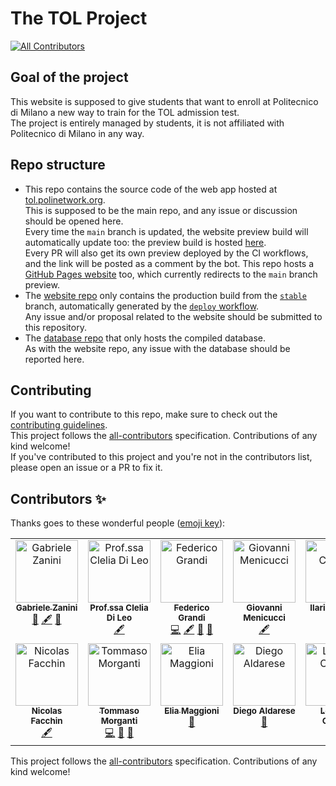 # The TOL Project

[![All Contributors](https://img.shields.io/github/all-contributors/PoliNetworkOrg/TheTOLProject)](#contributors-)

## Goal of the project

This website is supposed to give students that want to enroll at Politecnico di Milano a new way to train for the TOL admission test.  
The project is entirely managed by students, it is not affiliated with Politecnico di Milano in any way.

## Repo structure

- This repo contains the source code of the web app hosted at [tol.polinetwork.org](https://tol.polinetwork.org/).  
  This is supposed to be the main repo, and any issue or discussion should be opened here.  
  Every time the `main` branch is updated, the website preview build will automatically update too: the preview build is hosted [here](https://PoliNetworkOrg.github.io/preview/PoliNetworkOrg/TheTOLProject/branch/main).  
  Every PR will also get its own preview deployed by the CI workflows, and the link will be posted as a comment by the bot.
  This repo hosts a [GitHub Pages website](https://polinetworkorg.github.io/TheTOLProject/) too, which currently redirects to the `main` branch preview.
- The [website repo](https://github.com/thetolproject/thetolproject.github.io) only contains the production build from the [`stable`](https://github.com/PoliNetworkOrg/TheTOLProject/tree/stable) branch, automatically generated by the [`deploy` workflow](https://github.com/PoliNetworkOrg/TheTOLProject/blob/main/.github/workflows/deploy.yml).  
  Any issue and/or proposal related to the website should be submitted to this repository.
- The [database repo](https://github.com/PoliNetworkOrg/TheTOLProjectData) that only hosts the compiled database.  
  As with the website repo, any issue with the database should be reported here.

## Contributing

If you want to contribute to this repo, make sure to check out the [contributing guidelines](docs/CONTRIBUTING.md).  
This project follows the [all-contributors](https://allcontributors.org/) specification. Contributions of any kind welcome!  
If you've contributed to this project and you're not in the contributors list, please open an issue or a PR to fix it.

## Contributors ✨

Thanks goes to these wonderful people ([emoji key](https://allcontributors.org/docs/en/emoji-key)):

<!-- ALL-CONTRIBUTORS-LIST:START - Do not remove or modify this section -->
<!-- prettier-ignore-start -->
<!-- markdownlint-disable -->
<table>
  <tbody>
    <tr>
      <td align="center" valign="top" width="14.28%"><a href="https://github.com/zagbc"><img src="https://avatars.githubusercontent.com/u/92105630?v=4?s=100" width="100px;" alt="Gabriele Zanini"/><br /><sub><b>Gabriele Zanini</b></sub></a><br /><a href="#projectManagement-zagbc" title="Project Management">📆</a> <a href="#content-zagbc" title="Content">🖋</a> <a href="#ideas-zagbc" title="Ideas, Planning, & Feedback">🤔</a></td>
      <td align="center" valign="top" width="14.28%"><img src="https://avatars.githubusercontent.com/u/9919?v=4?s=100" width="100px;" alt="Prof.ssa Clelia Di Leo"/><br /><sub><b>Prof.ssa Clelia Di Leo</b></sub><br /><a href="#content" title="Content">🖋</a></td>
      <td align="center" valign="top" width="14.28%"><a href="https://github.com/EndBug"><img src="https://avatars.githubusercontent.com/u/26386270?v=4?s=100" width="100px;" alt="Federico Grandi"/><br /><sub><b>Federico Grandi</b></sub></a><br /><a href="https://github.com/PoliNetworkOrg/TheTOLProject/commits?author=EndBug" title="Code">💻</a> <a href="#content-EndBug" title="Content">🖋</a> <a href="https://github.com/PoliNetworkOrg/TheTOLProject/commits?author=EndBug" title="Documentation">📖</a> <a href="#ideas-EndBug" title="Ideas, Planning, & Feedback">🤔</a></td>
      <td align="center" valign="top" width="14.28%"><img src="https://avatars.githubusercontent.com/u/9919?v=4?s=100" width="100px;" alt="Giovanni Menicucci"/><br /><sub><b>Giovanni Menicucci</b></sub><br /><a href="#content" title="Content">🖋</a></td>
      <td align="center" valign="top" width="14.28%"><img src="https://avatars.githubusercontent.com/u/9919?v=4?s=100" width="100px;" alt="Ilaria Corcelli"/><br /><sub><b>Ilaria Corcelli</b></sub><br /><a href="#content" title="Content">🖋</a></td>
      <td align="center" valign="top" width="14.28%"><img src="https://avatars.githubusercontent.com/u/9919?v=4?s=100" width="100px;" alt="Matteo Salicandro"/><br /><sub><b>Matteo Salicandro</b></sub><br /><a href="#content" title="Content">🖋</a></td>
      <td align="center" valign="top" width="14.28%"><img src="https://avatars.githubusercontent.com/u/9919?v=4?s=100" width="100px;" alt="Prof.ssa Nadia Scappini"/><br /><sub><b>Prof.ssa Nadia Scappini</b></sub><br /><a href="#content" title="Content">🖋</a></td>
    </tr>
    <tr>
      <td align="center" valign="top" width="14.28%"><img src="https://avatars.githubusercontent.com/u/9919?v=4?s=100" width="100px;" alt="Nicolas Facchin"/><br /><sub><b>Nicolas Facchin</b></sub><br /><a href="#content" title="Content">🖋</a></td>
      <td align="center" valign="top" width="14.28%"><a href="https://github.com/toto04"><img src="https://avatars.githubusercontent.com/u/34661230?v=4?s=100" width="100px;" alt="Tommaso Morganti"/><br /><sub><b>Tommaso Morganti</b></sub></a><br /><a href="https://github.com/PoliNetworkOrg/TheTOLProject/commits?author=toto04" title="Code">💻</a> <a href="https://github.com/PoliNetworkOrg/TheTOLProject/commits?author=toto04" title="Documentation">📖</a> <a href="#ideas-toto04" title="Ideas, Planning, & Feedback">🤔</a></td>
      <td align="center" valign="top" width="14.28%"><a href="https://github.com/Eliaxie"><img src="https://avatars.githubusercontent.com/u/27226791?v=4?s=100" width="100px;" alt="Elia Maggioni"/><br /><sub><b>Elia Maggioni</b></sub></a><br /><a href="#promotion-Eliaxie" title="Promotion">📣</a></td>
      <td align="center" valign="top" width="14.28%"><img src="https://avatars.githubusercontent.com/u/9919?v=4?s=100" width="100px;" alt="Diego Aldarese"/><br /><sub><b>Diego Aldarese</b></sub><br /><a href="#promotion" title="Promotion">📣</a></td>
      <td align="center" valign="top" width="14.28%"><a href="https://github.com/lorenzocorallo"><img src="https://avatars.githubusercontent.com/u/66379281?v=4?s=100" width="100px;" alt="Lorenzo Corallo"/><br /><sub><b>Lorenzo Corallo</b></sub></a><br /><a href="https://github.com/PoliNetworkOrg/TheTOLProject/commits?author=lorenzocorallo" title="Code">💻</a> <a href="https://github.com/PoliNetworkOrg/TheTOLProject/issues?q=author%3Alorenzocorallo" title="Bug reports">🐛</a></td>
    </tr>
  </tbody>
</table>

<!-- markdownlint-restore -->
<!-- prettier-ignore-end -->

<!-- ALL-CONTRIBUTORS-LIST:END -->

This project follows the [all-contributors](https://github.com/all-contributors/all-contributors) specification. Contributions of any kind welcome!
